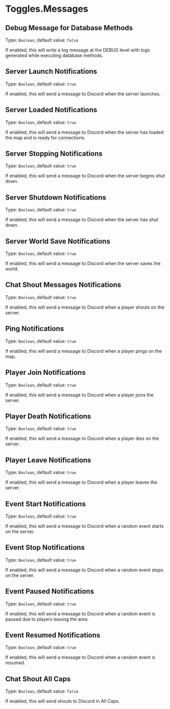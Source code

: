 # Toggles.Messages

## Debug Message for Database Methods

Type: `Boolean`, default value: `false`

If enabled, this will write a log message at the DEBUG level with logs generated while executing database methods.

## Server Launch Notifications

Type: `Boolean`, default value: `true`

If enabled, this will send a message to Discord when the server launches.

## Server Loaded Notifications

Type: `Boolean`, default value: `true`

If enabled, this will send a message to Discord when the server has loaded the map and is ready for connections.

## Server Stopping Notifications

Type: `Boolean`, default value: `true`

If enabled, this will send a message to Discord when the server begins shut down.

## Server Shutdown Notifications

Type: `Boolean`, default value: `true`

If enabled, this will send a message to Discord when the server has shut down.

## Server World Save Notifications

Type: `Boolean`, default value: `true`

If enabled, this will send a message to Discord when the server saves the world.

## Chat Shout Messages Notifications

Type: `Boolean`, default value: `true`

If enabled, this will send a message to Discord when a player shouts on the server.

## Ping Notifications

Type: `Boolean`, default value: `true`

If enabled, this will send a message to Discord when a player pings on the map.

## Player Join Notifications

Type: `Boolean`, default value: `true`

If enabled, this will send a message to Discord when a player joins the server.

## Player Death Notifications

Type: `Boolean`, default value: `true`

If enabled, this will send a message to Discord when a player dies on the server.

## Player Leave Notifications

Type: `Boolean`, default value: `true`

If enabled, this will send a message to Discord when a player leaves the server.

## Event Start Notifications

Type: `Boolean`, default value: `true`

If enabled, this will send a message to Discord when a random event starts on the server.

## Event Stop Notifications

Type: `Boolean`, default value: `true`

If enabled, this will send a message to Discord when a random event stops on the server.

## Event Paused Notifications

Type: `Boolean`, default value: `true`

If enabled, this will send a message to Discord when a random event is paused due to players leaving the area.

## Event Resumed Notifications

Type: `Boolean`, default value: `true`

If enabled, this will send a message to Discord when a random event is resumed.

## Chat Shout All Caps

Type: `Boolean`, default value: `false`

If enabled, this will send shouts to Discord in All Caps.
